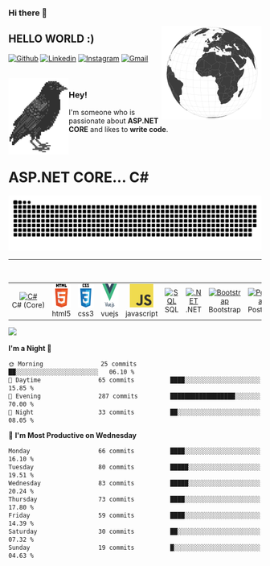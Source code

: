 ### Hi there 👋


<img align='right' src='68747470733a2f2f692e67696665722e636f6d2f6f726967696e2f63362f63363064633839623439306233336233303431643634653062666333346434385f773230302e676966.gif' width='200"'>

<h2 >HELLO WORLD :)</h2>

[![Github](https://img.shields.io/badge/-Github-000?style=flat&logo=Github&logoColor=white)](https://github.com/mohammadamuie)
[![Linkedin](https://img.shields.io/badge/-LinkedIn-blue?style=flat&logo=Linkedin&logoColor=white)](https://www.linkedin.com/in/mohammad-amuie-618300273/)
[![Instagram](https://img.shields.io/badge/-Instagram-c13584?style=flat&labelColor=c13584&logo=instagram&logoColor=white)](https://www.instagram.com/mohammad_amuie/)
[![Gmail](https://img.shields.io/badge/-Gmail-c14438?style=flat&logo=Gmail&logoColor=white)](mailto:mohammadamuie2@gmail.com)

&nbsp;
<br>
<img align="left" src="68747470733a2f2f6f7268756e2e6465762f696d672f63726f772e706e67.png">

### Hey!

I'm someone who is passionate about **ASP.NET CORE** and likes to **write code**.


<br>
<h1> ASP.NET CORE... C#</h1>

<div align="center"><img src="WORM.svg"></div>

<hr>  
<br/>
<table>
  <tr>
    <td align="center" width="96">
      <a href="#macropower-tech">
        <img src="https://raw.githubusercontent.com/MacroPower/MacroPower/master/img/csharp-original.svg" width="48" height="48" alt="C#" />
      </a>
      <br>C#&nbsp;(Core)
    </td>
    <td align="center" width="96">
      <a href="#macropower-tech">
        <img src="https://raw.githubusercontent.com/devicons/devicon/master/icons/html5/html5-original-wordmark.svg" width="48" height="48" alt="html5" />
      </a>
      <br>html5
    </td>
    <td align="center" width="96">
      <a href="#macropower-tech">
        <img src="https://raw.githubusercontent.com/devicons/devicon/master/icons/css3/css3-original-wordmark.svg" width="48" height="48" alt="css3" />
      </a>
      <br>css3
    </td>
    <td align="center" width="96">
      <a href="#macropower-tech">
        <img src="https://raw.githubusercontent.com/devicons/devicon/master/icons/vuejs/vuejs-original-wordmark.svg" width="48" height="48" alt="vuejs" />
      </a>
      <br>vuejs
    </td>
    <td align="center" width="96">
      <a href="#macropower-tech">
        <img src="https://raw.githubusercontent.com/devicons/devicon/master/icons/javascript/javascript-original.svg" width="48" height="48" alt="javascript" />
      </a>
      <br>javascript
    </td>
    <td align="center" width="96">
      <a href="#macropower-tech">
        <img src="https://img.icons8.com/color/1x/microsoft-sql-server.png" width="48" height="48" alt="SQL" />
      </a>
      <br>SQL
    </td>
    <td align="center" width="96">
      <a href="#macropower-tech" >
        <img src="https://upload.wikimedia.org/wikipedia/commons/e/ee/.NET_Core_Logo.svg" width="48" height="48" alt=".NET" />
      </a>
      <br>.NET
    </td>
    <td align="center" width="96">
      <a href="#macropower-tech">
        <img src="https://raw.githubusercontent.com/MacroPower/MacroPower/master/img/bootstrap-plain.svg" width="48" height="48" alt="Bootstrap" />
      </a>
      <br>Bootstrap
    </td>
    <td align="center" width="96">
      <a href="#macropower-tech">
        <img src="https://camo.githubusercontent.com/93b32389bf746009ca2370de7fe06c3b5146f4c99d99df65994f9ced0ba41685/68747470733a2f2f7777772e766563746f726c6f676f2e7a6f6e652f6c6f676f732f676574706f73746d616e2f676574706f73746d616e2d69636f6e2e737667" width="48" height="48" alt="PostMan" />
      </a>
      <br>PostMan
    </td>
  </tr>
 
</table>

<!--START_SECTION:waka-->
![](https://komarev.com/ghpvc/?username=mohammadamuie&style=flat)


**I'm a Night 🦉** 

```text
🌞 Morning                25 commits          ██░░░░░░░░░░░░░░░░░░░░░░░   06.10 % 
🌆 Daytime                65 commits          ████░░░░░░░░░░░░░░░░░░░░░   15.85 % 
🌃 Evening                287 commits         ██████████████████░░░░░░░   70.00 % 
🌙 Night                  33 commits          ██░░░░░░░░░░░░░░░░░░░░░░░   08.05 % 
```
📅 **I'm Most Productive on Wednesday** 

```text
Monday                   66 commits          ████░░░░░░░░░░░░░░░░░░░░░   16.10 % 
Tuesday                  80 commits          █████░░░░░░░░░░░░░░░░░░░░   19.51 % 
Wednesday                83 commits          █████░░░░░░░░░░░░░░░░░░░░   20.24 % 
Thursday                 73 commits          ████░░░░░░░░░░░░░░░░░░░░░   17.80 % 
Friday                   59 commits          ████░░░░░░░░░░░░░░░░░░░░░   14.39 % 
Saturday                 30 commits          ██░░░░░░░░░░░░░░░░░░░░░░░   07.32 % 
Sunday                   19 commits          █░░░░░░░░░░░░░░░░░░░░░░░░   04.63 % 
```

